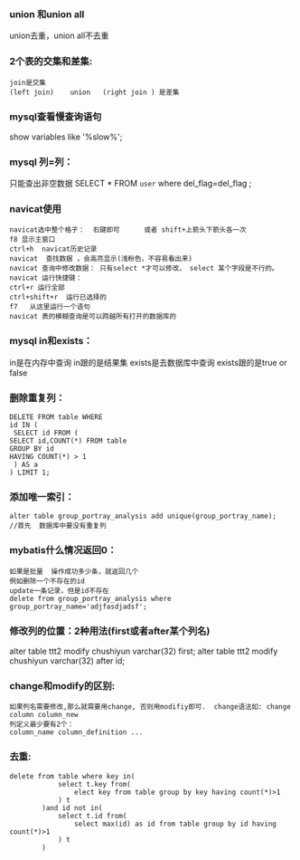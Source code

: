 ### union 和union all         
union去重，union all不去重

### 2个表的交集和差集:
    join是交集
    (left join)    union   (right join ) 是差集

### mysql查看慢查询语句
show variables like '%slow%';

### mysql 列=列：   
只能查出非空数据
SELECT * FROM `user` where del_flag=del_flag ;


### navicat使用
```
navicat选中整个格子：  右键即可      或者 shift+上箭头下箭头各一次
f8 显示主窗口
ctrl+h  navicat历史记录
navicat  查找数据 ，会高亮显示(浅粉色，不容易看出来)
navicat 查询中修改数据： 只有select *才可以修改， select 某个字段是不行的。
navicat 运行快捷键：
ctrl+r 运行全部
ctrl+shift+r  运行已选择的
f7   从这里运行一个语句
navicat 表的模糊查询是可以跨越所有打开的数据库的
```

### mysql in和exists：
in是在内存中查询    in跟的是结果集
exists是去数据库中查询    exists跟的是true or false

### 删除重复列：
    DELETE FROM table WHERE
    id IN (
     SELECT id FROM (
    SELECT id,COUNT(*) FROM table
    GROUP BY id
    HAVING COUNT(*) > 1
     ) AS a
    ) LIMIT 1;


### 添加唯一索引：
    alter table group_portray_analysis add unique(group_portray_name);   //首先  数据库中要没有重复列

### mybatis什么情况返回0：  
    如果是批量  操作成功多少条，就返回几个
    例如删除一个不存在的id
    update一条记录，但是id不存在
    delete from group_portray_analysis where group_portray_name='adjfasdjadsf';

### 修改列的位置：2种用法(first或者after某个列名)
alter table ttt2 modify chushiyun varchar(32) first;
alter table ttt2 modify chushiyun varchar(32) after id;

### change和modify的区别:
    如果列名需要修改,那么就需要用change, 否则用modifiy即可.  change语法如: change column column_new
    列定义最少要有2个：
    column_name column_definition ...

### 去重:
```
delete from table where key in(
            select t.key from(
                elect key from table group by key having count(*)>1
            ) t
        )and id not in(
            select t.id from(
                select max(id) as id from table group by id having count(*)>1
            ) t
        )
```

